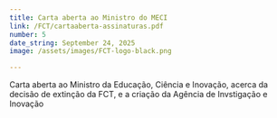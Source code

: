 ```yaml
---
title: Carta aberta ao Ministro do MECI
link: /FCT/cartaaberta-assinaturas.pdf
number: 5
date_string: September 24, 2025
image: /assets/images/FCT-logo-black.png

---
```

Carta aberta ao Ministro da Educação, Ciência e Inovação, acerca da
decisão de extinção da FCT, e a criação da Agência de Invstigação e Inovação
